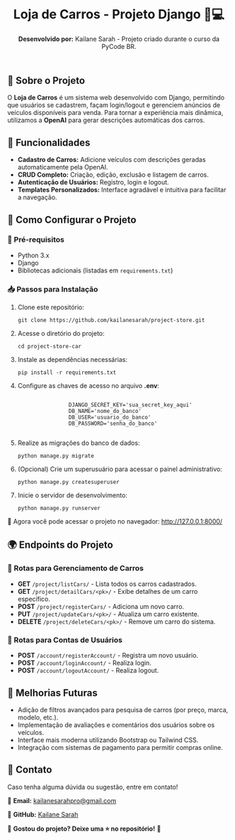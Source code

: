 <!DOCTYPE html>
<html lang="pt-BR">
<head>
    <meta charset="UTF-8">
    <meta name="viewport" content="width=device-width, initial-scale=1.0">

</head>
<body>
    <header>
        <h1>Loja de Carros - Projeto Django 🚗💻</h1>
        <p><strong>Desenvolvido por:</strong> Kailane Sarah - Projeto criado durante o curso da PyCode BR.</p>
    </header>
    
  <section>
        <h2>🚀 Sobre o Projeto</h2>
        <p>O <strong>Loja de Carros</strong> é um sistema web desenvolvido com Django, permitindo que usuários se cadastrem, façam login/logout e gerenciem anúncios de veículos disponíveis para venda. Para tornar a experiência mais dinâmica, utilizamos a <strong>OpenAI</strong> para gerar descrições automáticas dos carros.</p>
    </section>

  <section>
        <h2>🔹 Funcionalidades</h2>
        <ul>
            <li><strong>Cadastro de Carros:</strong> Adicione veículos com descrições geradas automaticamente pela OpenAI.</li>
            <li><strong>CRUD Completo:</strong> Criação, edição, exclusão e listagem de carros.</li>
            <li><strong>Autenticação de Usuários:</strong> Registro, login e logout.</li>
            <li><strong>Templates Personalizados:</strong> Interface agradável e intuitiva para facilitar a navegação.</li>
        </ul>
    </section>

  <section>
        <h2>📌 Como Configurar o Projeto</h2>
        <h3>🔧 Pré-requisitos</h3>
        <ul>
            <li>Python 3.x</li>
            <li>Django</li>
            <li>Bibliotecas adicionais (listadas em <code>requirements.txt</code>)</li>
        </ul>
        
   <h3>📥 Passos para Instalação</h3>
        <ol>
            <li>Clone este repositório:
                <pre><code>git clone https://github.com/kailanesarah/project-store.git</code></pre>
            </li>
            <li>Acesse o diretório do projeto:
                <pre><code>cd project-store-car</code></pre>
            </li>
            <li>Instale as dependências necessárias:
                <pre><code>pip install -r requirements.txt</code></pre>
            </li>
            <li>Configure as chaves de acesso no arquivo <strong>.env</strong>:
                <pre><code>
                DJANGO_SECRET_KEY='sua_secret_key_aqui'
                DB_NAME='nome_do_banco'
                DB_USER='usuario_do_banco'
                DB_PASSWORD='senha_do_banco'
                </code></pre>
            </li>
            <li>Realize as migrações do banco de dados:
                <pre><code>python manage.py migrate</code></pre>
            </li>
            <li>(Opcional) Crie um superusuário para acessar o painel administrativo:
                <pre><code>python manage.py createsuperuser</code></pre>
            </li>
            <li>Inicie o servidor de desenvolvimento:
                <pre><code>python manage.py runserver</code></pre>
            </li>
        </ol>
        <p>🔗 Agora você pode acessar o projeto no navegador: <a href="http://127.0.0.1:8000/">http://127.0.0.1:8000/</a></p>
    </section>

  <section>
        <h2>🌍 Endpoints do Projeto</h2>
        <h3>🔹 Rotas para Gerenciamento de Carros</h3>
        <ul>
            <li><strong>GET</strong> <code>/project/listCars/</code> - Lista todos os carros cadastrados.</li>
            <li><strong>GET</strong> <code>/project/detailCars/&lt;pk&gt;/</code> - Exibe detalhes de um carro específico.</li>
            <li><strong>POST</strong> <code>/project/registerCars/</code> - Adiciona um novo carro.</li>
            <li><strong>PUT</strong> <code>/project/updateCars/&lt;pk&gt;/</code> - Atualiza um carro existente.</li>
            <li><strong>DELETE</strong> <code>/project/deleteCars/&lt;pk&gt;/</code> - Remove um carro do sistema.</li>
        </ul>

  <h3>🔹 Rotas para Contas de Usuários</h3>
        <ul>
            <li><strong>POST</strong> <code>/account/registerAccount/</code> - Registra um novo usuário.</li>
            <li><strong>POST</strong> <code>/account/loginAccount/</code> - Realiza login.</li>
            <li><strong>POST</strong> <code>/account/logoutAccount/</code> - Realiza logout.</li>
        </ul>
    </section>

  <section>
        <h2>🔮 Melhorias Futuras</h2>
        <ul>
            <li>Adição de filtros avançados para pesquisa de carros (por preço, marca, modelo, etc.).</li>
            <li>Implementação de avaliações e comentários dos usuários sobre os veículos.</li>
            <li>Interface mais moderna utilizando Bootstrap ou Tailwind CSS.</li>
            <li>Integração com sistemas de pagamento para permitir compras online.</li>
        </ul>
    </section>

  <footer>
        <h2>📩 Contato</h2>
        <p>Caso tenha alguma dúvida ou sugestão, entre em contato!</p>
        <p>📧 <strong>Email:</strong> <a href="mailto:kailanesarahpro@gmail.com">kailanesarahpro@gmail.com</a></p>
        <p>🔗 <strong>GitHub:</strong> <a href="https://github.com/kailanesarah">Kailane Sarah</a></p>
        <p>📢 <strong>Gostou do projeto? Deixe uma ⭐ no repositório!</strong> 🚀</p>
    </footer>
</body>
</html>

